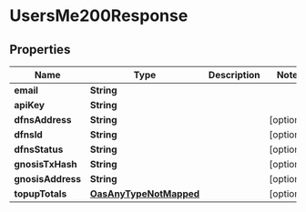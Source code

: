 

# UsersMe200Response

## Properties

Name | Type | Description | Notes
------------ | ------------- | ------------- | -------------
**email** | **String** |  | 
**apiKey** | **String** |  | 
**dfnsAddress** | **String** |  |  [optional]
**dfnsId** | **String** |  |  [optional]
**dfnsStatus** | **String** |  |  [optional]
**gnosisTxHash** | **String** |  |  [optional]
**gnosisAddress** | **String** |  |  [optional]
**topupTotals** | [**OasAnyTypeNotMapped**](.md) |  |  [optional]




